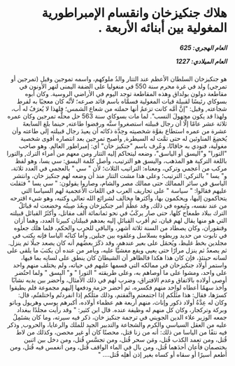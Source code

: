 <h1 dir="rtl">هلاك جنكيزخان وانقسام الإمبراطورية المغولية بين أبنائه الأربعة .</h1>

<h5 dir="rtl">العام الهجري:  625

العام الميلادي: 1227

</h5>

<p dir="rtl">هو جنكيزخان السلطان الأعظم عند التتار والدُ ملوكهم، واسمه تموجين وقيل (تمرجين أو تمرجي) ولد في غرة محرم سنة 550 في منغوليا على الضفة اليمنى لنهر الأونون في مقاطعة دولون بولداق وهذه المقاطعة توجد اليوم في الأراضي الروسية. وكان أبوه بسوكاي رئيسًا لقبيلة قيات المغولية فسمَّاه باسم قائد صرعه؛ لأنَّه كان معجبًا به لفرط شجاعته, وقيل: "إنَّ أمَّه كانت تزعمُ أنها حملته من شعاع الشمس؛ فلهذا لا يُعرَفُ له أب، ولهذا قد يكون مجهولَ النسب". لما مات بسوكاي سنة 563 حل محلَّه تمرجين وكان عمره ثلاثة عشر عامًا إلَّا أن رجال قبيلته استصغروا سنَّه ورفضوا طاعته, حينما بلغ السابعةَ عشرة من عمره استطاع بقوَّة شخصيته وحِدَّة ذكائه أن يعيدَ رجال قبيلته إلى طاعته وأن يُخضِعَ المناوئين له حتى تمَّت له السيطرة, وأصبح تمرجين بعد انتصاره أقوى شخصية مغولية، فنودي به خاقانًا، وعُرف باسم "جنكيز خان" أي: إمبراطور العالم. وهو صاحب "التورا" و"اليسق أو الياسق"، وضعه ليتحاكم إليه التتار ومن معهم من أمراء الترك, والتورا باللغة التركية هو المذهب، واليسق هو الترتيب، وأصل كلمة اليسق: سي يسا، وهو لفظ مركب من أعجمي وتركي، ومعناه: التراتيب الثلاث؛ لأن " سي " بالعجمي في العدد ثلاثة، و" يسا " بالتركي: الترتيب؛ وعلى هذا مشت التتار منذ أن وضعه لهم جنكيز خان، وانتشر الياسق في سائر الممالك حتى ممالك مصر والشام، وصاروا يقولون: " سي يسا " فثقلت عليهم فقالوا: " سياسة " على تحاريف العرب في اللغات الأعجمية لهم السياسا التي يتحاكمون إليها، ويحكمون بها، وأكثرها مخالف لشرائع الله تعالى وكتبه، وهو شيء اقترحه من عند نفسه، وتَبِعوه في ذلك, وقد عظُمَ أمر جنكيزخان وبعُدَ صِيتُه وخضعت له قبائلُ الترك ببلاد طمغاج كلها، حتى صار يركَبُ في نحو ثمانمائة ألف مقاتل، وأكثَرُ القبائل قبيلته التي هو منها يقال لهم قيان، ثم أقرب القبائلِ إليه بعدهم قبيلتان كبيرتا العدد، وهما أزان وقنقوران، وكان يصطاد من السنة ثلاثة أشهر، والباقي للحرب والحكم، فلما هلك جعلوه في تابوت من حديد وربطوه بسلاسل وعلقوه بين جبلين, وأما كتابُه الياسا فإنه يكتب في مجلدين بخط غليظ، ويُحمَل على بعير عندهم، وقد ذكَرَ بعضُهم أنه كان يصعد جبلًا ثم ينزل. ثم يصعدُ ثم ينزل مرارًا حتى يعيى ويقع مغشيًّا عليه، ويأمر من عنده أن يكتبَ ما يلقى على لسانه حينئذٍ، فإن كان هذا هكذا فالظاهر أن الشيطانَ كان ينطق على لسانِه بما فيها، واستمر أولاد جنكيزخان في ممالكه التي قسمها عليهم في حياته، ولم يختلف منهم واحد على واحد، ومشوا على ما أوصاهم به، وعلى طريقته " التورا " و" اليسق " ولما احتُضر أوصى أولاده بالاتفاق وعدم الافتراق، وضرب لهم في ذلك الأمثال، وأحضر بين يديه نشابًا وأخذ سهمًا أعطاه لواحد منهم فكسره، ثم أحضر حزمة ودفعها إليهم مجموعة فلم يطيقوا كسرَها، فقال: هذا مثَلُكم إذا اجتمعتم واتَّفقتم، وذلك مثلُكم إذا انفردتُم واختلفتُم، قال: وكان له عِدَّةُ أولاد ذكور وإناث، منهم أربعة هم عظماء أولاده، أكبرهم يوسي وهريول وباتو وبركة وتركجار، وكان كل منهم له وظيفة عنده. قال ابن كثير: " وقد رأيت مجلدًا ببغداد جمعه الوزير علاء الدين الجويني في ترجمة جنكيز خان، ذكر فيه سيرته، وما كان يشتَمِلُ عليه من العقل السياسي والكرم والشجاعة والتدبير الجيد للملك والرعايا، والحروب, وذكر فيه نتفًا من الياسا من ذلك: أنه من زنا قتل، محصنًا كان أو غير محصن، وكذلك من لاط قُتل، ومن تعمد الكذب قُتل، ومَن سحر قُتل، ومن تجسَّس قُتل، ومن دخل بين اثنين يختصمان فأعان أحدَهما قُتل، ومن بال في الماء الواقف قُتل، ومن انغمس فيه قُتل، ومن أطعم أسيرًا أو سقاه أو كساه بغير إذن أهلِه قُتل.... "</p></br>

